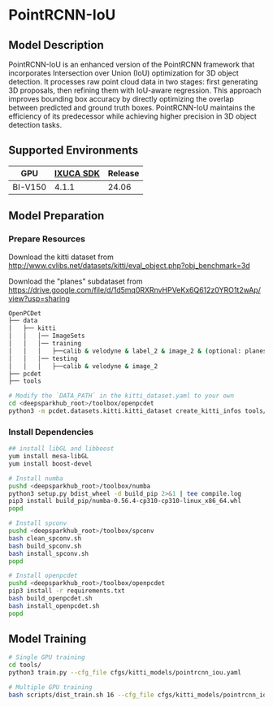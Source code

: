 # PointRCNN-IoU

## Model Description

PointRCNN-IoU is an enhanced version of the PointRCNN framework that incorporates Intersection over Union (IoU)
optimization for 3D object detection. It processes raw point cloud data in two stages: first generating 3D proposals,
then refining them with IoU-aware regression. This approach improves bounding box accuracy by directly optimizing the
overlap between predicted and ground truth boxes. PointRCNN-IoU maintains the efficiency of its predecessor while
achieving higher precision in 3D object detection tasks.

## Supported Environments

| GPU    | [IXUCA SDK](https://gitee.com/deep-spark/deepspark#%E5%A4%A9%E6%95%B0%E6%99%BA%E7%AE%97%E8%BD%AF%E4%BB%B6%E6%A0%88-ixuca) | Release |
|--------|-----------|---------|
| BI-V150 | 4.1.1     |  24.06  |

## Model Preparation

### Prepare Resources

Download the kitti dataset from <http://www.cvlibs.net/datasets/kitti/eval_object.php?obj_benchmark=3d>

Download the "planes" subdataset from <https://drive.google.com/file/d/1d5mq0RXRnvHPVeKx6Q612z0YRO1t2wAp/view?usp=sharing>

```bash
OpenPCDet
├── data
│   ├── kitti
│   │   │── ImageSets
│   │   │── training
│   │   │   ├──calib & velodyne & label_2 & image_2 & (optional: planes) & (optional: depth_2)
│   │   │── testing
│   │   │   ├──calib & velodyne & image_2
├── pcdet
├── tools
```

```bash
# Modify the `DATA_PATH` in the kitti_dataset.yaml to your own
cd <deepsparkhub_root>/toolbox/openpcdet
python3 -m pcdet.datasets.kitti.kitti_dataset create_kitti_infos tools/cfgs/dataset_configs/kitti_dataset.yaml
```

### Install Dependencies

```bash
## install libGL and libboost
yum install mesa-libGL
yum install boost-devel

# Install numba
pushd <deepsparkhub_root>/toolbox/numba
python3 setup.py bdist_wheel -d build_pip 2>&1 | tee compile.log
pip3 install build_pip/numba-0.56.4-cp310-cp310-linux_x86_64.whl
popd

# Install spconv
pushd <deepsparkhub_root>/toolbox/spconv
bash clean_spconv.sh
bash build_spconv.sh
bash install_spconv.sh
popd

# Install openpcdet
pushd <deepsparkhub_root>/toolbox/openpcdet
pip3 install -r requirements.txt
bash build_openpcdet.sh
bash install_openpcdet.sh
popd
```

## Model Training

```bash
# Single GPU training
cd tools/
python3 train.py --cfg_file cfgs/kitti_models/pointrcnn_iou.yaml

# Multiple GPU training
bash scripts/dist_train.sh 16 --cfg_file cfgs/kitti_models/pointrcnn_iou.yaml
```
